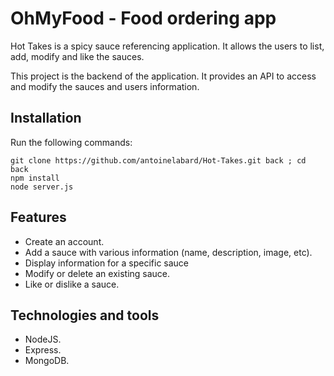 # OhMyFood - Food ordering app

Hot Takes is a spicy sauce referencing application. It allows the users to list, add, modify and like the sauces. 

This project is the backend of the application. It provides an API to access and modify the sauces and users information.

## Installation

Run the following commands:

```shell
git clone https://github.com/antoinelabard/Hot-Takes.git back ; cd back
npm install
node server.js
```

## Features

- Create an account.
- Add a sauce with various information (name, description, image, etc).
- Display information for a specific sauce
- Modify or delete an existing sauce.
- Like or dislike a sauce.

## Technologies and tools

- NodeJS.
- Express.
- MongoDB.